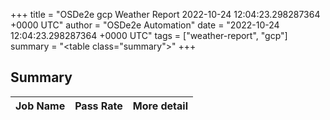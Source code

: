 +++
title = "OSDe2e gcp Weather Report 2022-10-24 12:04:23.298287364 +0000 UTC"
author = "OSDe2e Automation"
date = "2022-10-24 12:04:23.298287364 +0000 UTC"
tags = ["weather-report", "gcp"]
summary = "<table class=\"summary\"></table>"
+++
## Summary

| Job Name | Pass Rate | More detail |
|----------|-----------|-------------|




